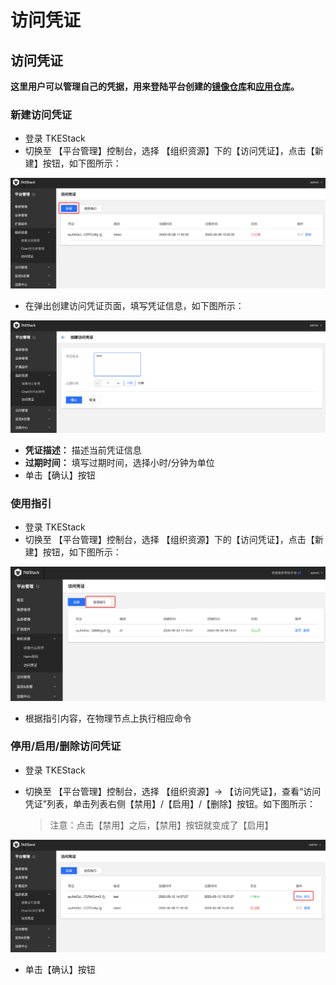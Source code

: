 # 访问凭证

## 访问凭证

**这里用户可以管理自己的凭据，用来登陆平台创建的**[**镜像仓库**](https://github.com/tkestack/tke/blob/master/docs/guide/zh-CN/products/platform/resource/registry.md)**和**[**应用仓库**](https://github.com/tkestack/tke/blob/master/docs/guide/zh-CN/products/platform/resource/helm.md)**。**

### 新建访问凭证

* 登录 TKEStack
* 切换至 【平台管理】控制台，选择 【组织资源】下的【访问凭证】，点击【新建】按钮，如下图所示： 

![](../../../images/image%20%2899%29.png)

* 在弹出创建访问凭证页面，填写凭证信息，如下图所示： 

![](../../../images/image%20%2811%29.png)

* **凭证描述：** 描述当前凭证信息
* **过期时间：** 填写过期时间，选择小时/分钟为单位
* 单击【确认】按钮

### 使用指引

* 登录 TKEStack
* 切换至 【平台管理】控制台，选择 【组织资源】下的【访问凭证】，点击【新建】按钮，如下图所示： 

![](../../../images/image%20%2844%29.png)

* 根据指引内容，在物理节点上执行相应命令

### 停用/启用/删除访问凭证

* 登录 TKEStack
* 切换至 【平台管理】控制台，选择 【组织资源】-&gt; 【访问凭证】，查看“访问凭证”列表，单击列表右侧【禁用】/【启用】/【删除】按钮。如下图所示：

  > 注意：点击【禁用】之后，【禁用】按钮就变成了【启用】

![](../../../images/image%20%2855%29.png)



* 单击【确认】按钮

